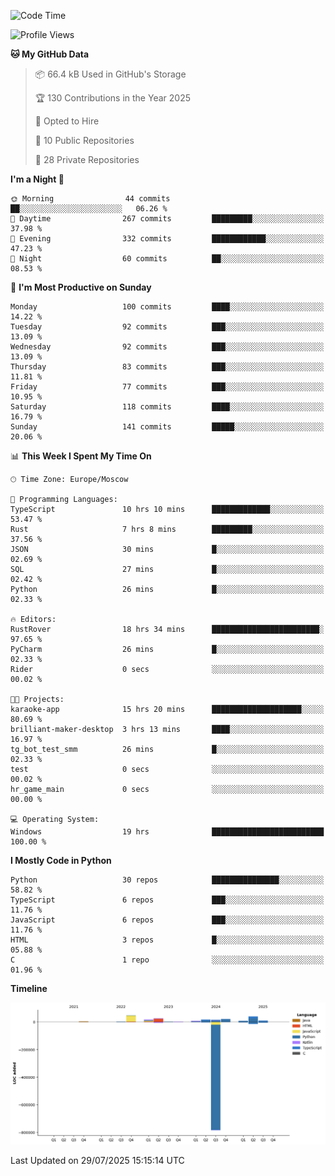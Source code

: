 <!--START_SECTION:waka-->
![Code Time](http://img.shields.io/badge/Code%20Time-768%20hrs%2039%20mins-blue)

![Profile Views](http://img.shields.io/badge/Profile%20Views-0-blue)

**🐱 My GitHub Data** 

> 📦 66.4 kB Used in GitHub's Storage 
 > 
> 🏆 130 Contributions in the Year 2025
 > 
> 💼 Opted to Hire
 > 
> 📜 10 Public Repositories 
 > 
> 🔑 28 Private Repositories 
 > 
**I'm a Night 🦉** 

```text
🌞 Morning                44 commits          ██░░░░░░░░░░░░░░░░░░░░░░░   06.26 % 
🌆 Daytime                267 commits         █████████░░░░░░░░░░░░░░░░   37.98 % 
🌃 Evening                332 commits         ████████████░░░░░░░░░░░░░   47.23 % 
🌙 Night                  60 commits          ██░░░░░░░░░░░░░░░░░░░░░░░   08.53 % 
```
📅 **I'm Most Productive on Sunday** 

```text
Monday                   100 commits         ████░░░░░░░░░░░░░░░░░░░░░   14.22 % 
Tuesday                  92 commits          ███░░░░░░░░░░░░░░░░░░░░░░   13.09 % 
Wednesday                92 commits          ███░░░░░░░░░░░░░░░░░░░░░░   13.09 % 
Thursday                 83 commits          ███░░░░░░░░░░░░░░░░░░░░░░   11.81 % 
Friday                   77 commits          ███░░░░░░░░░░░░░░░░░░░░░░   10.95 % 
Saturday                 118 commits         ████░░░░░░░░░░░░░░░░░░░░░   16.79 % 
Sunday                   141 commits         █████░░░░░░░░░░░░░░░░░░░░   20.06 % 
```


📊 **This Week I Spent My Time On** 

```text
🕑︎ Time Zone: Europe/Moscow

💬 Programming Languages: 
TypeScript               10 hrs 10 mins      █████████████░░░░░░░░░░░░   53.47 % 
Rust                     7 hrs 8 mins        █████████░░░░░░░░░░░░░░░░   37.56 % 
JSON                     30 mins             █░░░░░░░░░░░░░░░░░░░░░░░░   02.69 % 
SQL                      27 mins             █░░░░░░░░░░░░░░░░░░░░░░░░   02.42 % 
Python                   26 mins             █░░░░░░░░░░░░░░░░░░░░░░░░   02.33 % 

🔥 Editors: 
RustRover                18 hrs 34 mins      ████████████████████████░   97.65 % 
PyCharm                  26 mins             █░░░░░░░░░░░░░░░░░░░░░░░░   02.33 % 
Rider                    0 secs              ░░░░░░░░░░░░░░░░░░░░░░░░░   00.02 % 

🐱‍💻 Projects: 
karaoke-app              15 hrs 20 mins      ████████████████████░░░░░   80.69 % 
brilliant-maker-desktop  3 hrs 13 mins       ████░░░░░░░░░░░░░░░░░░░░░   16.97 % 
tg_bot_test_smm          26 mins             █░░░░░░░░░░░░░░░░░░░░░░░░   02.33 % 
test                     0 secs              ░░░░░░░░░░░░░░░░░░░░░░░░░   00.02 % 
hr_game_main             0 secs              ░░░░░░░░░░░░░░░░░░░░░░░░░   00.00 % 

💻 Operating System: 
Windows                  19 hrs              █████████████████████████   100.00 % 
```

**I Mostly Code in Python** 

```text
Python                   30 repos            ███████████████░░░░░░░░░░   58.82 % 
TypeScript               6 repos             ███░░░░░░░░░░░░░░░░░░░░░░   11.76 % 
JavaScript               6 repos             ███░░░░░░░░░░░░░░░░░░░░░░   11.76 % 
HTML                     3 repos             █░░░░░░░░░░░░░░░░░░░░░░░░   05.88 % 
C                        1 repo              ░░░░░░░░░░░░░░░░░░░░░░░░░   01.96 % 
```



**Timeline**

![Lines of Code chart](https://raw.githubusercontent.com/adlemx/adlemx/main/assets/bar_graph.png)


 Last Updated on 29/07/2025 15:15:14 UTC
<!--END_SECTION:waka-->

